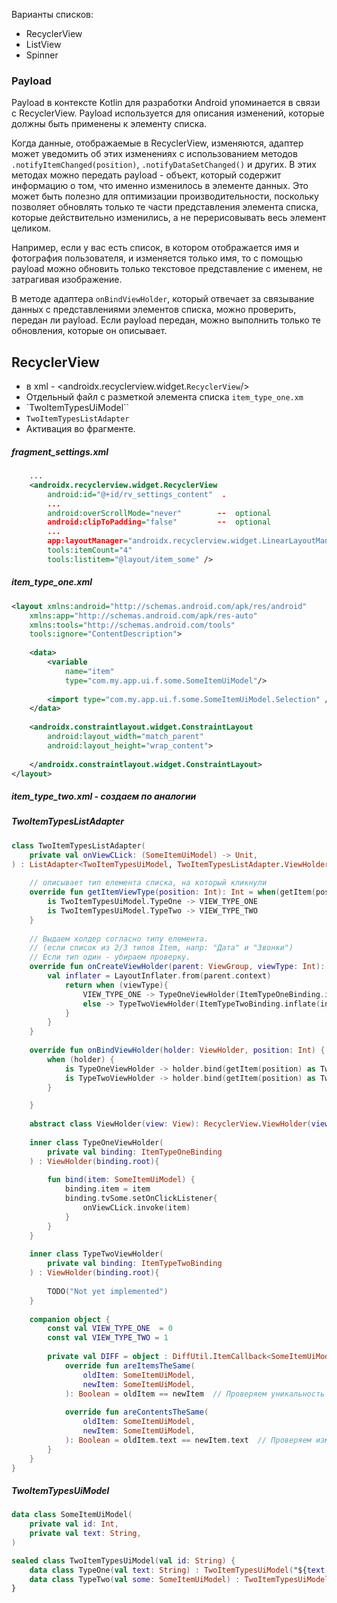 
Варианты списков:
- RecyclerView
- ListView
- Spinner

### Payload
Payload в контексте Kotlin для разработки Android упоминается в связи с  RecyclerView. 
Payload используется для описания изменений, которые должны быть применены к элементу списка.

Когда данные, отображаемые в RecyclerView, изменяются, адаптер может уведомить об этих изменениях с использованием методов `.notifyItemChanged(position)`, `.notifyDataSetChanged()` и других. В этих методах можно передать payload - объект, который содержит информацию о том, что именно изменилось в элементе данных. Это может быть полезно для оптимизации производительности, поскольку позволяет обновлять только те части представления элемента списка, которые действительно изменились, а не перерисовывать весь элемент целиком.

Например, если у вас есть список, в котором отображается имя и фотография пользователя, и изменяется только имя, то с помощью payload можно обновить только текстовое представление с именем, не затрагивая изображение.

В методе адаптера `onBindViewHolder`, который отвечает за связывание данных с представлениями элементов списка, можно проверить, передан ли payload. Если payload передан, можно выполнить только те обновления, которые он описывает. 


## RecyclerView
- в xml  -  <androidx.recyclerview.widget.`RecyclerView`/>
- Отдельный файл с разметкой элемента списка `item_type_one.xm` 
- `TwoItemTypesUiModel``
- `TwoItemTypesListAdapter`
- Активация во фрагменте.

##### fragment_settings.xml
```xml
	...
	<androidx.recyclerview.widget.RecyclerView  
	    android:id="@+id/rv_settings_content"  .
	    ...
	    android:overScrollMode="never"        --  optional
	    android:clipToPadding="false"         --  optional
	    ...
	    app:layoutManager="androidx.recyclerview.widget.LinearLayoutManager"   
	    tools:itemCount="4"  
	    tools:listitem="@layout/item_some" />
```
#####  item_type_one.xml
```xml
<layout xmlns:android="http://schemas.android.com/apk/res/android"  
    xmlns:app="http://schemas.android.com/apk/res-auto"  
    xmlns:tools="http://schemas.android.com/tools"  
    tools:ignore="ContentDescription">
	
	<data>
		<variable 
			name="item"
			type="com.my.app.ui.f.some.SomeItemUiModel"/>
			
		<import type="com.my.app.ui.f.some.SomeItemUiModel.Selection" />
	</data>
	
	<androidx.constraintlayout.widget.ConstraintLayout  
	    android:layout_width="match_parent"  
	    android:layout_height="wrap_content">
	
    </androidx.constraintlayout.widget.ConstraintLayout>
</layout>
```
##### item_type_two.xml - создаем по аналогии
##### TwoItemTypesListAdapter
```kotlin
class TwoItemTypesListAdapter(  
    private val onViewCLick: (SomeItemUiModel) -> Unit,  
) : ListAdapter<TwoItemTypesUiModel, TwoItemTypesListAdapter.ViewHolder>(DIFF) {
	
	// описывает тип елемента списка, на который кликнули
	override fun getItemViewType(position: Int): Int = when(getItem(position)){
		is TwoItemTypesUiModel.TypeOne -> VIEW_TYPE_ONE
		is TwoItemTypesUiModel.TypeTwo -> VIEW_TYPE_TWO
	}
	
	// Выдаем холдер согласно типу елемента. 
	// (если cписок из 2/3 типов Item, напр: "Дата" и "Звонки")
	// Если тип один - убираем проверку.
	override fun onCreateViewHolder(parent: ViewGroup, viewType: Int): ViewHolder {
		val inflater = LayoutInflater.from(parent.context)
			return when (viewType){
				VIEW_TYPE_ONE -> TypeOneViewHolder(ItemTypeOneBinding.inflate(inflater, parent, false))
				else -> TypeTwoViewHolder(ItemTypeTwoBinding.inflate(inflater, parent, false))
			}
		}
	}
	
	override fun onBindViewHolder(holder: ViewHolder, position: Int) {  
		when (holder) {  
		    is TypeOneViewHolder -> holder.bind(getItem(position) as TwoItemTypesUiModel.TypeOne)  
		    is TypeTwoViewHolder -> holder.bind(getItem(position) as TwoItemTypesUiModel.TypeTwo)  
		}

	}
	
	abstract class ViewHolder(view: View): RecyclerView.ViewHolder(view)
	
	inner class TypeOneViewHolder(
		private val binding: ItemTypeOneBinding
	) : ViewHolder(binding.root){
	
		fun bind(item: SomeItemUiModel) { 
			binding.item = item
			binding.tvSome.setOnClickListener{ 
			    onViewCLick.invoke(item)
		    }
		}
	}
	
	inner class TypeTwoViewHolder(
		private val binding: ItemTypeTwoBinding
	) : ViewHolder(binding.root){
	
		TODO("Not yet implemented")
	}
	
	companion object {    
	    const val VIEW_TYPE_ONE  = 0  
	    const val VIEW_TYPE_TWO = 1
	    
	    private val DIFF = object : DiffUtil.ItemCallback<SomeItemUiModel>() {  
	        override fun areItemsTheSame(  
	            oldItem: SomeItemUiModel,  
	            newItem: SomeItemUiModel,  
	        ): Boolean = oldItem == newItem  // Проверяем уникальность объектов
			  
	        override fun areContentsTheSame(  
	            oldItem: SomeItemUiModel,  
	            newItem: SomeItemUiModel,  
	        ): Boolean = oldItem.text == newItem.text  // Проверяем изменения в полях объектов
	    }  
	}
}
```

##### TwoItemTypesUiModel
```kotlin
data class SomeItemUiModel(
	private val id: Int,
	private val text: String,
)

sealed class TwoItemTypesUiModel(val id: String) {  
    data class TypeOne(val text: String) : TwoItemTypesUiModel("${text.hashCode()}")  
    data class TypeTwo(val some: SomeItemUiModel) : TwoItemTypesUiModel(some.id)  
}
```

